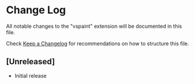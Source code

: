 # Change Log

All notable changes to the "vspaint" extension will be documented in this file.

Check [Keep a Changelog](http://keepachangelog.com/) for recommendations on how to structure this file.

## [Unreleased]

- Initial release